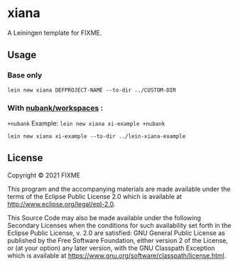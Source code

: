# xiana

A Leiningen template for FIXME.

## Usage
### Base only
`lein new xiana DEFPROJECT-NAME --to-dir ../CUSTOM-DIR`

### With [nubank/workspaces](https://github.com/nubank/workspaces) :
`+nubank`
Example:
`lein new xiana xi-example +nubank`

`lein new xiana xi-example --to-dir ../lein-xiana-example`

## License

Copyright © 2021 FIXME

This program and the accompanying materials are made available under the
terms of the Eclipse Public License 2.0 which is available at
http://www.eclipse.org/legal/epl-2.0.

This Source Code may also be made available under the following Secondary
Licenses when the conditions for such availability set forth in the Eclipse
Public License, v. 2.0 are satisfied: GNU General Public License as published by
the Free Software Foundation, either version 2 of the License, or (at your
option) any later version, with the GNU Classpath Exception which is available
at https://www.gnu.org/software/classpath/license.html.
